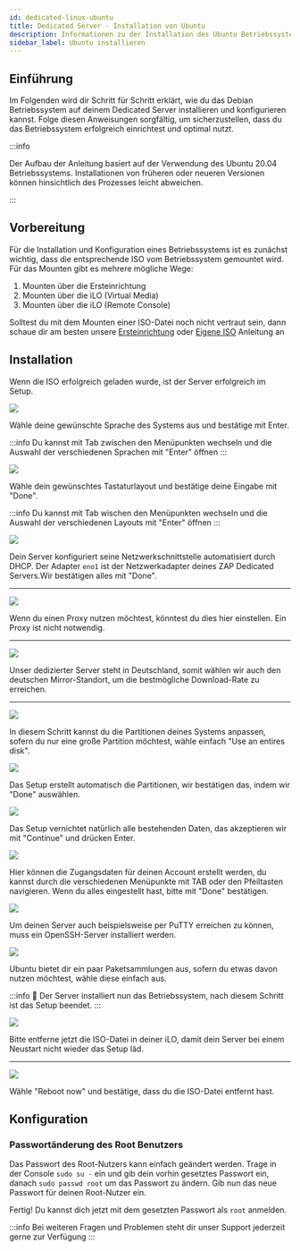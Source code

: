 ```yaml
---
id: dedicated-linux-ubuntu
title: Dedicated Server - Installation von Ubuntu
description: Informationen zu der Installation des Ubuntu Betriebssystem auf deinem Dedicated Server von ZAP-Hosting - ZAP-Hosting.com Dokumentation
sidebar_label: Ubuntu installieren
---
```




## Einführung

Im Folgenden wird dir Schritt für Schritt erklärt, wie du das Debian Betriebssystem auf deinem Dedicated Server installieren und konfigurieren kannst. Folge diesen Anweisungen sorgfältig, um sicherzustellen, dass du das Betriebssystem erfolgreich einrichtest und optimal nutzt.

:::info

Der Aufbau der Anleitung basiert auf der Verwendung des Ubuntu 20.04 Betriebssystems. Installationen von früheren oder neueren Versionen können hinsichtlich des Prozesses leicht abweichen. 

:::

## Vorbereitung

Für die Installation und Konfiguration eines Betriebssystems ist es zunächst wichtig, dass die entsprechende ISO vom Betriebssystem gemountet wird. Für das Mounten gibt es mehrere mögliche Wege: 

1. Mounten über die Ersteinrichtung
2. Mounten über die iLO (Virtual Media)
3. Mounten über die iLO (Remote Console)

Solltest du mit dem Mounten einer ISO-Datei noch nicht vertraut sein, dann schaue dir am besten unsere [Ersteinrichtung](dedicated-setup.md) oder [Eigene ISO](dedicated-iso.md) Anleitung an



## Installation
Wenn die ISO erfolgreich geladen wurde, ist der Server erfolgreich im Setup.

![](https://screensaver01.zap-hosting.com/index.php/s/yrHMNzstM23XZH6/preview)

Wähle deine gewünschte Sprache des Systems aus und bestätige mit Enter.

:::info
Du kannst mit Tab zwischen den Menüpunkten wechseln und die Auswahl der verschiedenen Sprachen mit "Enter" öffnen
:::

![](https://screensaver01.zap-hosting.com/index.php/s/x9kYGEWS5fy7Wjp/preview)

Wähle dein gewünschtes Tastaturlayout und bestätige deine Eingabe mit "Done".

:::info
Du kannst mit Tab wischen den Menüpunkten wechseln und die Auswahl der verschiedenen Layouts mit "Enter" öffnen
:::

![](https://screensaver01.zap-hosting.com/index.php/s/6mr5kAKJQ39iJt5/preview)

Dein Server konfiguriert seine Netzwerkschnittstelle automatisiert durch DHCP. Der Adapter `eno1`  ist der Netzwerkadapter deines ZAP Dedicated Servers.Wir bestätigen alles mit "Done".

***

![](https://screensaver01.zap-hosting.com/index.php/s/tz97Ee8ZQkxAGGb/preview)

Wenn du einen Proxy nutzen möchtest, könntest du dies hier einstellen. Ein Proxy ist nicht notwendig.

***

![](https://screensaver01.zap-hosting.com/index.php/s/xNknNyWAbd5DnsZ/preview)

Unser dedizierter Server steht in Deutschland, somit wählen wir auch den deutschen Mirror-Standort, um die bestmögliche Download-Rate zu erreichen.

***

![](https://screensaver01.zap-hosting.com/index.php/s/2dJ9oeMGjpWn6cZ/preview)

In diesem Schritt kannst du die Partitionen deines Systems anpassen, sofern du nur eine große Partition möchtest, wähle einfach "Use an entires disk".

![](https://screensaver01.zap-hosting.com/index.php/s/WXfzt57Rtm2SQLD/preview)

Das Setup erstellt automatisch die Partitionen, wir bestätigen das, indem wir "Done" auswählen.

![](https://screensaver01.zap-hosting.com/index.php/s/L3YcGNbYWpMmaDj/preview)

Das Setup vernichtet natürlich alle bestehenden Daten, das akzeptieren wir mit "Continue" und drücken Enter.

![](https://screensaver01.zap-hosting.com/index.php/s/mqrjmF2ZmA2Qj9z/preview)

Hier können die Zugangsdaten für deinen Account erstellt werden, du kannst durch die verschiedenen Menüpunkte mit TAB oder den Pfeiltasten navigieren. Wenn du alles eingestellt hast, bitte mit "Done" bestätigen.

![](https://screensaver01.zap-hosting.com/index.php/s/Xz3zzMdZ6C523ip/preview)

Um deinen Server auch beispielsweise per PuTTY erreichen zu können, muss ein OpenSSH-Server installiert werden.

![](https://screensaver01.zap-hosting.com/index.php/s/wcGiSwX935jXeex/preview)

Ubuntu bietet dir ein paar Paketsammlungen aus, sofern du etwas davon nutzen möchtest, wähle diese einfach aus.

:::info
🎉 Der Server installiert nun das Betriebssystem, nach diesem Schritt ist das Setup beendet.
:::

![](https://screensaver01.zap-hosting.com/index.php/s/SzrxCtJTx2S8Nef/preview)

Bitte entferne jetzt die ISO-Datei in deiner iLO, damit dein Server bei einem Neustart nicht wieder das Setup läd.

***

![](https://screensaver01.zap-hosting.com/index.php/s/x3BRLSepSDFnYGA/preview)

Wähle "Reboot now" und bestätige, dass du die ISO-Datei entfernt hast.



## Konfiguration

### Passwortänderung des Root Benutzers

Das Passwort des Root-Nutzers kann einfach geändert werden. Trage in der Console `sudo su -` ein und gib dein vorhin gesetztes Passwort ein, danach `sudo passwd root` um das Passwort zu ändern. Gib nun das neue Passwort für deinen Root-Nutzer ein.

Fertig! Du kannst dich jetzt mit dem gesetzten Passwort als `root` anmelden.

:::info
Bei weiteren Fragen und Problemen steht dir unser Support jederzeit gerne zur Verfügung
:::
